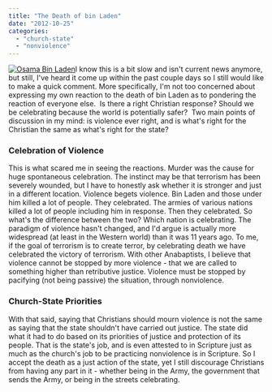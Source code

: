 ```yaml
---
title: "The Death of bin Laden"
date: "2012-10-25"
categories: 
  - "church-state"
  - "nonviolence"
---
```


[![Osama Bin Laden](images/Osama-Bin-Laden.jpg "Osama Bin Laden")](http://www.anabaptistredux.com/wp-content/uploads/2012/10/Osama-Bin-Laden.jpg)I know this is a bit slow and isn't current news anymore, but still, I've heard it come up within the past couple days so I still would like to make a quick comment. More specifically, I'm not too concerned about expressing my own reaction to the death of bin Laden as to pondering the reaction of everyone else.  Is there a right Christian response? Should we be celebrating because the world is potentially safer?  Two main points of discussion in my mind: is violence ever right, and is what's right for the Christian the same as what's right for the state?

### Celebration of Violence

This is what scared me in seeing the reactions. Murder was the cause for huge spontaneous celebration. The instinct may be that terrorism has been severely wounded, but I have to honestly ask whether it is stronger and just in a different location. Violence begets violence. Bin Laden and those under him killed a lot of people. They celebrated. The armies of various nations killed a lot of people including him in response. Then they celebrated. So what's the difference between the two? Which nation is celebrating. The paradigm of violence hasn't changed, and I'd argue is actually more widespread (at least in the Western world) than it was 11 years ago. To me, if the goal of terrorism is to create terror, by celebrating death we have celebrated the victory of terrorism. With other Anabaptists, I believe that violence cannot be stopped by more violence - that we are called to something higher than retributive justice. Violence must be stopped by pacifying (not being passive) the situation, through nonviolence.

<!--more-->

### Church-State Priorities

With that said, saying that Christians should mourn violence is not the same as saying that the state shouldn't have carried out justice. The state did what it had to do based on its priorities of justice and protection of its people. That is the state's job, and is even attested to in Scripture just as much as the church's job to be practicing nonviolence is in Scripture. So I accept the death as a just action of the state, yet I still discourage Christians from having any part in it - whether being in the Army, the government that sends the Army, or being in the streets celebrating.
